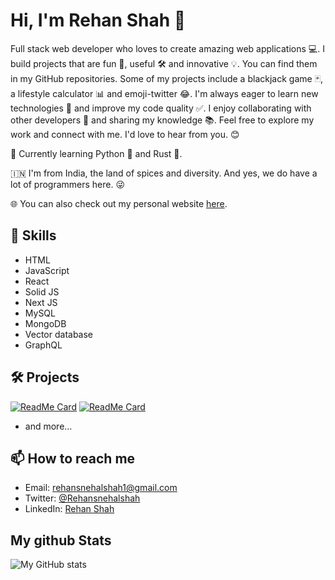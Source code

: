 # Hi, I'm Rehan Shah 👋

Full stack web developer who loves to create amazing web applications 💻. I build projects that are fun 🎉, useful 🛠️ and innovative 💡. You can find them in my GitHub repositories. Some of my projects include a blackjack game 🃏, a lifestyle calculator 📊 and emoji-twitter 😂. I'm always eager to learn new technologies 🚀 and improve my code quality ✅. I enjoy collaborating with other developers 👥 and sharing my knowledge 📚. Feel free to explore my work and connect with me. I'd love to hear from you. 😊

🔭 Currently learning Python 🐍 and Rust 🦀.

🇮🇳 I'm from India, the land of spices and diversity. And yes, we do have a lot of programmers here. 😜

🌐 You can also check out my personal website [here](https://personal-website-orpin-xi.vercel.app/).

## 🚀 Skills
- HTML
- JavaScript
- React
- Solid JS
- Next JS
- MySQL
- MongoDB
- Vector database
- GraphQL

## 🛠️ Projects
[![ReadMe Card](https://github-readme-stats.vercel.app/api/pin/?username=Rehan-shah&repo=emoji_twitter)](https://github.com/Rehan-shah/emoji_twitter.git)
[![ReadMe Card](https://github-readme-stats.vercel.app/api/pin/?username=Rehan-shah&repo=BlackJack)](https://github.com/Rehan-shah/BlackJack.git)
- and more...

## 📫 How to reach me
- Email: rehansnehalshah1@gmail.com
- Twitter: [@Rehansnehalshah](https://twitter.com/Rehansnehalshah)
- LinkedIn: [Rehan Shah](https://www.linkedin.com/in/rehan-shah/)

## My github Stats
![My GitHub stats](https://github-readme-stats.vercel.app/api?username=Rehan-shah&show_icons=true&theme=transparent)
